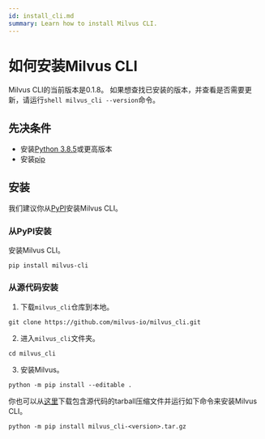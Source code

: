 ```yaml
---
id: install_cli.md
summary: Learn how to install Milvus CLI.
---
```

# 如何安装Milvus CLI
Milvus CLI的当前版本是0.1.8。
如果想查找已安装的版本，并查看是否需要更新，请运行```shell milvus_cli --version```命令。


## 先决条件

  - 安装[Python 3.8.5](https://www.python.org/downloads/release/python-385/)或更高版本
  - 安装[pip](https://pip.pypa.io/en/stable/installation/)
## 安装

我们建议你从[PyPI](https://pypi.org/project/milvus-cli/)安装Milvus CLI。

### 从PyPI安装

安装Milvus CLI。

```shell
pip install milvus-cli
```
### 从源代码安装

1. 下载`milvus_cli`仓库到本地。

```shell
git clone https://github.com/milvus-io/milvus_cli.git
```


2. 进入`milvus_cli`文件夹。

```shell
cd milvus_cli
```
3. 安装Milvus。

```shell
python -m pip install --editable .
```

你也可以从<a href="https://github.com/milvus-io/milvus_cli/releases">这里</a>下载包含源代码的tarball压缩文件并运行如下命令来安装Milvus CLI。

```shell
python -m pip install milvus_cli-<version>.tar.gz
```
<br>